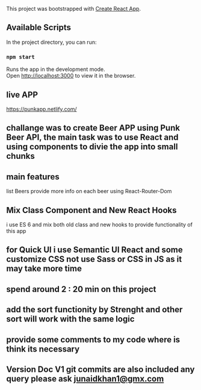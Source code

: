 This project was bootstrapped with [Create React App](https://github.com/facebook/create-react-app).

## Available Scripts

In the project directory, you can run:

### `npm start`

Runs the app in the development mode.<br />
Open [http://localhost:3000](http://localhost:3000) to view it in the browser.

## live APP
https://punkapp.netlify.com/

## challange was to create Beer APP using Punk Beer API, the main task was to use React and using components to divie the app into small chunks

## main features
list Beers
provide more info on each beer using React-Router-Dom

## Mix Class Component and New React Hooks
i use ES 6 and mix both old class and new hooks to provide functionality of this app

## for Quick UI i use Semantic UI React and some customize CSS not use Sass or CSS in JS as it may take more time

## spend around 2 : 20 min on this project

## add the sort functionity by Strenght and other sort will work with the same logic

## provide some comments to my code where is think its necessary

## Version Doc V1 git commits are also included any query please ask junaidkhan1@gmx.com



